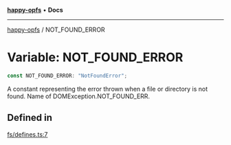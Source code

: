 [**happy-opfs**](../README.md) • **Docs**

***

[happy-opfs](../README.md) / NOT\_FOUND\_ERROR

# Variable: NOT\_FOUND\_ERROR

```ts
const NOT_FOUND_ERROR: "NotFoundError";
```

A constant representing the error thrown when a file or directory is not found.
Name of DOMException.NOT_FOUND_ERR.

## Defined in

[fs/defines.ts:7](https://github.com/JiangJie/happy-opfs/blob/3f62bbf8fdd56458cded8789b78dded5dd27b670/src/fs/defines.ts#L7)
